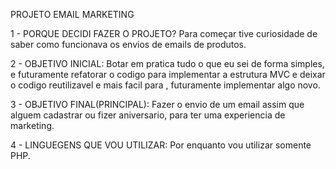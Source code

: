 PROJETO EMAIL MARKETING

1 - PORQUE DECIDI FAZER O PROJETO?
Para começar tive curiosidade de saber como funcionava os envios de emails de produtos.

2 - OBJETIVO INICIAL:
Botar em pratica tudo o que eu sei de forma simples, e futuramente refatorar o codigo para implementar a estrutura MVC e deixar o codigo reutilizavel e mais facil para , futuramente implementar algo novo.

3 - OBJETIVO FINAL(PRINCIPAL):
Fazer o envio de um email assim que alguem cadastrar ou fizer aniversario, para ter uma experiencia de marketing.

4 - LINGUEGENS QUE VOU UTILIZAR:
Por enquanto vou utilizar somente PHP.

